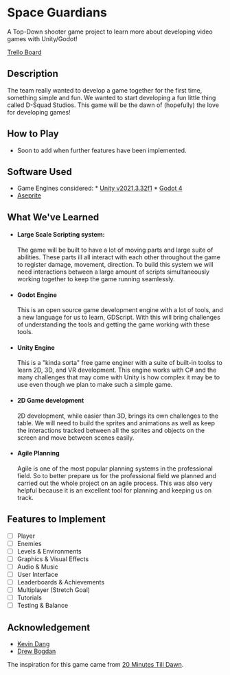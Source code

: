 # Space Guardians
A Top-Down shooter game project to learn more about developing video games with Unity/Godot!

[Trello Board](https://trello.com/b/2xzfJTfC/space-game-project)

## Description
The team really wanted to develop a game together for the first time, something simple and fun. We wanted to start developing a fun little thing called D-Squad Studios. This game will be the dawn of (hopefully) the love for developing games!

## How to Play
* Soon to add when further features have been implemented.

## Software Used
* Game Engines considered:
      * [Unity v2021.3.32f1](https://unity.com/releases/editor/whats-new/2021.3.32)
      * [Godot 4](https://godotengine.org/download/)
* [Aseprite](https://www.aseprite.org/)

## What We've Learned
*  #### Large Scale Scripting system:  
      The game will be built to have a lot of moving parts and large suite of abilities. These parts ill all interact with each other throughout the game to register damage, movement, direction. To   build this system we will need interactions between a large amount of scripts simultaneously working together to keep the game running seamlessly. 
*  #### Godot Engine  
      This is an open source game development engine with a lot of tools, and a new language for us to learn, GDScript. With this will bring challenges of understanding the tools and getting the game working with these tools.
*  #### Unity Engine
      This is a "kinda sorta" free game enginer with a suite of built-in toolss to learn 2D, 3D, and VR development. This engine works with C# and the many challenges that may come with Unity is how complex it may be to use even though we plan to make such a simple game.
*  #### 2D Game development  
      2D development, while easier than 3D, brings its own challenges to the table. We will need to build the sprites and animations as well as keep the interactions tracked between all the sprites and objects on the screen and move between scenes easily. 
*  #### Agile Planning  
      Agile is one of the most popular planning systems in the professional field. So to better prepare us for the professional field we planned and carried out the whole project on an agile process. This was also very helpful because it is an excellent tool for planning and keeping us on track.


## Features to Implement
- [ ] Player
- [ ] Enemies
- [ ] Levels & Environments
- [ ] Graphics & Visual Effects
- [ ] Audio & Music
- [ ] User Interface
- [ ] Leaderboards & Achievements
- [ ] Multiplayer (Stretch Goal)
- [ ] Tutorials
- [ ] Testing & Balance

## Acknowledgement
* [Kevin Dang](https://github.com/kevinthedang)
* [Drew Bogdan](https://github.com/DrewBogdan)

The inspiration for this game came from [20 Minutes Till Dawn](https://store.steampowered.com/app/1966900/20_Minutes_Till_Dawn/).
